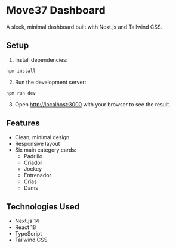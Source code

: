 # Move37 Dashboard

A sleek, minimal dashboard built with Next.js and Tailwind CSS.

## Setup

1. Install dependencies:
```bash
npm install
```

2. Run the development server:
```bash
npm run dev
```

3. Open [http://localhost:3000](http://localhost:3000) with your browser to see the result.

## Features

- Clean, minimal design
- Responsive layout
- Six main category cards:
  - Padrillo
  - Criador
  - Jockey
  - Entrenador
  - Crías
  - Dams

## Technologies Used

- Next.js 14
- React 18
- TypeScript
- Tailwind CSS 